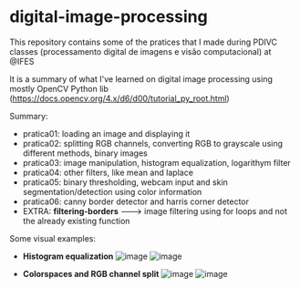 # digital-image-processing
This repository contains some of the pratices that I made during PDIVC classes (processamento digital de imagens e visão computacional) at @IFES

It is a summary of what I've learned on digital image processing using mostly OpenCV Python lib (https://docs.opencv.org/4.x/d6/d00/tutorial_py_root.html)

Summary:
  * pratica01: loading an image and displaying it
  * pratica02: splitting RGB channels, converting RGB to grayscale using different methods, binary images
  * pratica03: image manipulation, histogram equalization, logarithym filter
  * pratica04: other filters, like mean and laplace
  * pratica05: binary thresholding, webcam input and skin segmentation/detection using color information
  * pratica06: canny border detector and harris corner detector
  * EXTRA: **filtering-borders** ---> image filtering using for loops and not the already existing function

Some visual examples:

* **Histogram equalization**
![image](https://user-images.githubusercontent.com/59844324/165642367-ffd1f20c-eeb1-4fba-84b8-cd9895259c51.png)
![image](https://user-images.githubusercontent.com/59844324/165642447-f24e46e7-5e9f-4fba-87ed-d46122d6b74f.png)

* **Colorspaces and RGB channel split**
![image](https://user-images.githubusercontent.com/59844324/165642021-71d0d752-7f95-4311-ba12-73803528d07c.png)
![image](https://user-images.githubusercontent.com/59844324/165642035-caf6dfbe-d5d6-4774-b616-198e8b49cd86.png)
